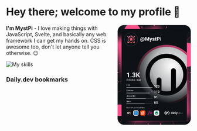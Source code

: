 # Hey there; welcome to my profile 👋

<a href="https://app.daily.dev/MystPi"><img src="https://github.com/MystPi/MystPi/blob/main/devcard.svg" width="200" alt="MystPi's Dev Card" align="right"/></a>

**I'm MystPi** - I love making things with JavaScript, Svelte, and basically any web framework I can get my hands on. CSS is awesome too, don't let anyone tell you otherwise. 😉

![My skills](https://skillicons.dev/icons?i=svelte,js,html,css,py,ruby,react,tailwind)

### Daily.dev bookmarks
<!-- daily.dev BOOKMARKS:START -->
<!-- daily.dev BOOKMARKS:END -->
